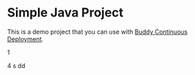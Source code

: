 # Simple Java Project
This is a demo project that you can use with [Buddy Continuous Deployment](https://buddy.works).

 1


4
s
dd
